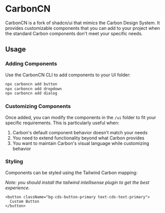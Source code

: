 # CarbonCN

CarbonCN is a fork of shadcn/ui that mimics the Carbon Design System. It provides customizable components that you can add to your project when the standard Carbon components don't meet your specific needs.

## Usage

### Adding Components

Use the CarbonCN CLI to add components to your UI folder:

```bash
npx carboncn add button
npx carboncn add dropdown
npx carboncn add dialog
```

### Customizing Components

Once added, you can modify the components in the `/ui` folder to fit your specific requirements. This is particularly useful when:

1. Carbon's default component behavior doesn't match your needs
2. You need to extend functionality beyond what Carbon provides
3. You want to maintain Carbon's visual language while customizing behavior

### Styling

Components can be styled using the Tailwind Carbon mapping:

_Note: you should install the tailwind intellisense plugin to get the best experience._

```tsx
<button className="bg-cds-button-primary text-cds-text-primary">
  Custom Button
</button>
```
